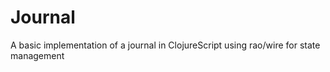 # Journal

A basic implementation of a journal in ClojureScript using rao/wire for state management
